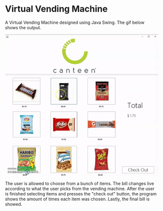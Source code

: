 # Virtual Vending Machine 

A Virtual Vending Machine designed using Java Swing. The gif below shows the output.  

![](Output.gif)  

The user is allowed to choose from a bunch of items. The bill changes live according to what the user picks from the vending machine. After the user is finished selecting items and presses the "check out" button, the program shows the amount of times each item was chosen. Lastly, the final bill is showed.
